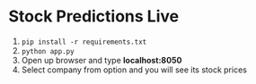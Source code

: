 # Stock Predictions Live

1. `pip install -r requirements.txt`
2. `python app.py`
3. Open up browser and type **localhost:8050**
4. Select company from option and you will see its stock prices
